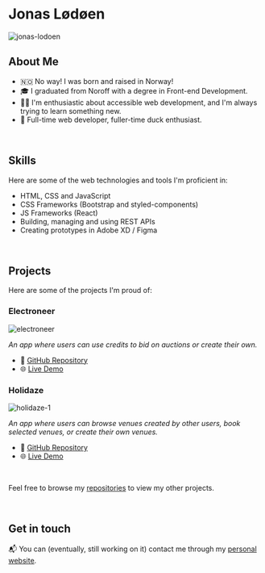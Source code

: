 # Jonas Lødøen
![jonas-lodoen](https://github.com/Lodoen/Lodoen/assets/95305401/5ecf4d61-0e86-44b1-8bde-63539c70e266)

## About Me
- 🇳🇴 No way! I was born and raised in Norway!
- 🎓 I graduated from Noroff with a degree in Front-end Development.
- 👨‍💻 I'm enthusiastic about accessible web development, and I'm always trying to learn something new.
- 🦆 Full-time web developer, fuller-time duck enthusiast.

<br/>

## Skills

Here are some of the web technologies and tools I'm proficient in:

- HTML, CSS and JavaScript
- CSS Frameworks (Bootstrap and styled-components)
- JS Frameworks (React)
- Building, managing and using REST APIs
- Creating prototypes in Adobe XD / Figma

<br/>

## Projects

Here are some of the projects I'm proud of:

### Electroneer
![electroneer](https://github.com/Lodoen/Lodoen/assets/95305401/cf2bbea3-5b73-470f-bbac-3c98e3021cb7)

_An app where users can use credits to bid on auctions or create their own._

- 📂 [GitHub Repository](https://github.com/Lodoen/auction-website)
- 🌐 [Live Demo](https://lodoen.github.io/auction-website/)

### Holidaze
![holidaze-1](https://github.com/Lodoen/Lodoen/assets/95305401/076a9c09-171d-4af6-b727-62fd01adf828)

_An app where users can browse venues created by other users, book selected venues, or create their own venues._

- 📂 [GitHub Repository](https://github.com/Lodoen/booking-site)
- 🌐 [Live Demo](https://lodoen.github.io/booking-site/)

<br/>

Feel free to browse my [repositories](https://github.com/Lodoen?tab=repositories) to view my other projects.

<br/>

## Get in touch
📬 You can (eventually, still working on it) contact me through my [personal website](https://lodoen.github.io/lodoen.dev/).
